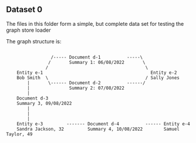## Dataset 0

The files in this folder form a simple, but complete data set for testing the graph
store loader

The graph structure is:

```

                 /----- Document d-1          -----\
                /       Summary 1: 06/08/2022       \
               /                                     \
    Entity e-1                                         Entity e-2
    Bob Smith  \                                     / Sally Jones
        |       \------ Document d-2          ------/
        |               Summary 2: 07/08/2022
        |
    Document d-3
    Summary 3, 09/08/2022
        |
        |
        |
    Entity e-3         ------- Document d-4          ------ Entity e-4
    Sandra Jackson, 32         Summary 4, 10/08/2022        Samuel Taylor, 49
```
